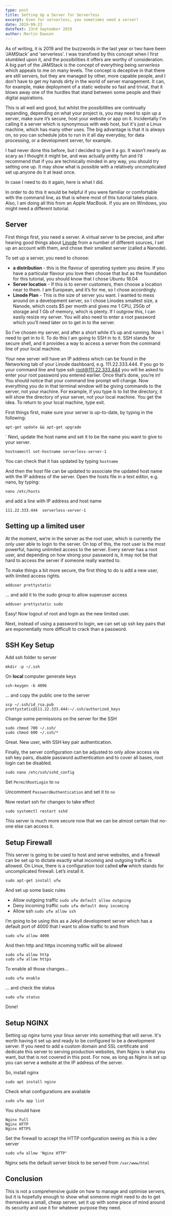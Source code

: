 ```yaml
---
type: post
title: Setting Up a Server for Serverless
excerpt: Even for serverless, you sometimes need a server!
date: 2019-09-23
dateText: 23rd September 2019
author: Martin Dawson
---
```


As of writing, it is 2019 and the buzzwords in the last year or two have been ‘JAMStack’ and 'serverless'. I was transfixed by this concept when I first stumbled upon it, and the possibilities it offers are worthy of consideration. A big part of the JAMStack is the concept of everything being _serverless_ which appeals to me on many levels. The concept is deceptive in that there are still servers, but they are managed by other, more capable people, and I don’t have to get my hands dirty in the world of server management. It can, for example, make deployment of a static website so fast and trivial, that it blows away one of the hurdles that stand between some people and their digital aspirations.

This is all well and good, but whilst the possibilities are continually expanding, depending on what your project is, you may need to spin up a server, make sure it’s secure, host your website or app on it. Incidentally I'm calling it a server which is synonymous with web host, but it's just a Linux machine, which has many other uses. The big advantage is that it is always on, so you can schedule jobs to run in it all day everyday, for data processing, or a development server, for example.

I had never done this before, but I decided to give it a go. It wasn’t nearly as scary as I thought it might be, and was actually pretty fun and I’d recommend that if you are technically minded in any way, you should try setting one up. It may show what is possible with a relatively uncomplicated set up.anyone do it at least once.

In case I need to do it again, here is what I did.

In order to do this it would be helpful if you were familiar or comfortable with the command line, as that is where most of this tutorial takes place. Also, I am doing all this from an Apple MacBook. If you are on Windows, you might need a different tutorial.

## Server

First things first, you need a server. A virtual server to be precise, and after hearing good things about [Linode](https://linode.com) from a number of different sources, I set up an account with them, and chose their smallest server (called a Nanode).

To set up a server, you need to choose:

* **a distribution** - this is the flavour of operating system you desire. If you have a particular flavour you love then choose that but as the foundation for this tutorial, you should know that I chose Ubuntu 18.04
* **Server location** - If this is to server customers, then choose a location near to them. I am European, and it’s for me, so I chose accordingly.
* **Linode Plan** - This is the size of server you want. I wanted to mess around on a development server, so I chose Linodes smallest size, a Nanode, which costs $5 per month and gives me 1 CPU, 25Gb of storage and 1 Gb of memory, which is plenty. If I outgrow this, I can easily resize my server.
You will also need to enter a root password which you’ll need later on to get in to the server.

So I’ve chosen my server, and after a short while it’s up and running. Now I need to get in to it. To do this I am going to SSH in to it. SSH stands for secure shell, and it provides a way to access a server from the command line of your local machine.

Your new server will have an IP address which can be found in the Networking tab of your Linode dashboard, e.g. 111.22.333.444. If you go to your command line and type ssh root@111.22.333.444 you will be asked to enter your root password you entered earlier. Once that’s done, you’re in! You should notice that your command line prompt will change. Now everything you do in that terminal window will be giving commands to the server, not your machine. For example, if you type _ls_ to list the directory, it will show the directory of your server, not your  local machine. You get the idea.
To return to your local machine, type exit.

First things first, make sure your server is up-to-date, by typing in the following:
    
    apt-get update && apt-get upgrade
`
Next, update the host name and set it to be the name you want to give to your server.
    
    hostnamectl set-hostname serverless-server-1

You can check that it has updated by typing `hostname`

And then the host file can be updated to associate the updated host name with the IP address of the server. Open the hosts file in a text editor, e.g. nano, by typing:
    
    nano /etc/hosts

and add a line with IP address and host name
    
    111.22.333.444  serverless-server-1

## Setting up a limited user

At the moment, we’re in the server as the root user, which is currently the only user able to login to the server. On top of this, the root user is the most powerful, having unlimited access to the server. Every server has a root user, and depending on how strong your password is, it may not be that hard to access the server if someone really wanted to.

To make things a bit more secure, the first thing to do is add a new user, with limited access rights.

    adduser prettystatic

… and add it to the sudo group to allow superuser access
    
    adduser prettystatic sudo

Easy! Now logout of root and login as the new limited user.

Next, instead of using a password to login, we can set up ssh key pairs that are exponentially more difficult to crack than a password.

## SSH Key Setup
Add ssh folder to server
    
    mkdir -p ~/.ssh

On **local** computer generate keys

    ssh-keygen -b 4096

… and copy the public one to the server

    scp ~/.ssh/id_rsa.pub prettystatic@111.22.333.444:~/.ssh/authorized_keys

Change some permissions on the server for the SSH

    sudo chmod 700 ~/.ssh/
    sudo chmod 600 ~/.ssh/*

Great. New user, with SSH key pair authentication.

Finally, the server configuration can be adjusted to only allow access via ssh key pairs, disable password authentication and to cover all bases, root login can be disabled.

    sudo nano /etc/ssh/sshd_config

Set `PermitRootLogin` to `no`

Uncomment `PasswordAuthentication` and set it to `no`

Now restart ssh for changes to take effect
    
    sudo systemctl restart sshd

This server is much more secure now that we can be almost certain that no-one else can access it.

## Setup Firewall

This server is going to be used to host and serve websites, and a firewall can be set up to dictate exactly what incoming and outgoing traffic is allowed. On Linux, there is a configuration tool called **ufw** which stands for uncomplicated firewall. Let’s install it.

    sudo apt-get install ufw

And set up some basic rules

* Allow outgoing traffic `sudo ufw default allow outgoing`
* Deny incoming traffic `sudo ufw default deny incoming`
* Allow ssh `sudo ufw allow ssh`

I’m going to be using this as a Jekyll development server which has a default port of 4000 that I want to allow traffic to and from

    sudo ufw allow 4000

And then http and https incoming traffic will be allowed

    sudo ufw allow http
    sudo ufw allow https

To enable all those changes…

    sudo ufw enable

… and check the status
    
    sudo ufw status

Done!

## Setup NGINX

Setting up nginx turns your linux server into something that will serve. It's worth having it set up and ready to be configured to be a development server. If you need to add a custom domain and SSL certificate and dedicate this server to serving production websites, then Nginx is what you want, but that is not covered in this post. For now, as long as Nginx is set up you can serve a website at the IP address of the server.

So, install nginx
    
    sudo apt install nginx

Check what configurations are available
    
    sudo ufw app list

You should have

    Nginx Full
    Nginx HTTP
    Nginx HTTPS

Set the firewall to accept the HTTP configuration seeing as this is a dev server
    
    sudo ufw allow 'Nginx HTTP'

Nginx sets the default server block to be served from `/var/www/html`

## Conclusion

This is not a comprehensive guide on how to manage and optimise servers, but it is hopefully enough to show what someone might need to do to get themselves a small, cheap server, set it up with some piece of mind around its security and use it for whatever purpose they need.